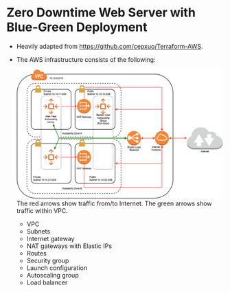 # Zero Downtime Web Server with Blue-Green Deployment

* Heavily adapted from <https://github.com/cepxuo/Terraform-AWS>.

* The AWS infrastructure consists of the following:

  ![](docs/infra.png)
  The red arrows show traffic from/to Internet. The green arrows show traffic within VPC.


  * VPC
  * Subnets
  * Internet gateway
  * NAT gateways with Elastic IPs
  * Routes
  * Security group
  * Launch configuration
  * Autoscaling group
  * Load balancer
